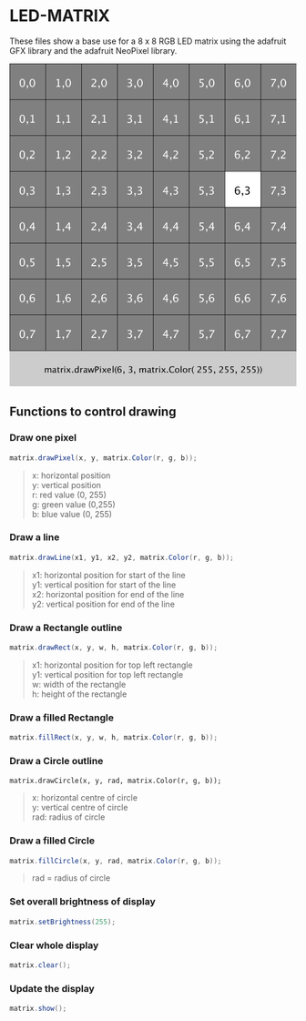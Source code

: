 # LED-MATRIX
These files show a base use for a 8 x 8 RGB LED matrix using the adafruit GFX library and the adafruit NeoPixel library.

![Screenshot](pix.png)

## Functions to control drawing

### Draw one pixel
```java
matrix.drawPixel(x, y, matrix.Color(r, g, b));
```
> x: horizontal position <br />
> y: vertical position <br />
> r: red value (0, 255) <br />
> g: green value (0,255) <br />
> b: blue value (0, 255) <br />



### Draw a line
```java
matrix.drawLine(x1, y1, x2, y2, matrix.Color(r, g, b));
```
> x1: horizontal position for start of the line <br />
> y1: vertical position for start of the line <br />
> x2: horizontal position for end of the line <br />
> y2: vertical position for end of the line <br />


### Draw a Rectangle outline
```java
matrix.drawRect(x, y, w, h, matrix.Color(r, g, b));
```
> x1: horizontal position for top left rectangle <br />
> y1: vertical position for top left rectangle <br />
> w: width of the rectangle <br />
> h: height of the rectangle <br />


### Draw a filled Rectangle
```java
matrix.fillRect(x, y, w, h, matrix.Color(r, g, b));
```

### Draw a Circle outline
```
matrix.drawCircle(x, y, rad, matrix.Color(r, g, b));
```
> x: horizontal centre of circle <br />
> y: vertical centre of circle <br />
> rad: radius of circle <br />

### Draw a filled Circle
```java
matrix.fillCircle(x, y, rad, matrix.Color(r, g, b));
```
> rad = radius of circle <br />

### Set overall brightness of display
```java
matrix.setBrightness(255);
```

### Clear whole display
```java
matrix.clear();
```

### Update the display
```java
matrix.show();
```
